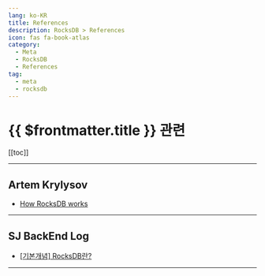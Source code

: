 ```yaml
---
lang: ko-KR
title: References
description: RocksDB > References
icon: fas fa-book-atlas
category:
  - Meta
  - RocksDB 
  - References
tag: 
  - meta
  - rocksdb
---
```


# {{ $frontmatter.title }} 관련

[[toc]]

---

## Artem Krylysov

- [How RocksDB works](https://artem.krylysov.com/blog/2023/04/19/how-rocksdb-works)

---

## SJ BackEnd Log

- [[기본개념] RocksDB란?](https://well-made-codestory.tistory.com/8)

---

<TagLinks />